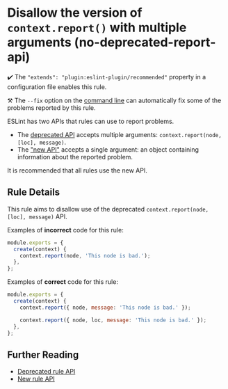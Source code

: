 # Disallow the version of `context.report()` with multiple arguments (no-deprecated-report-api)

✔️ The `"extends": "plugin:eslint-plugin/recommended"` property in a configuration file enables this rule.

⚒️ The `--fix` option on the [command line](https://eslint.org/docs/user-guide/command-line-interface#--fix) can automatically fix some of the problems reported by this rule.

ESLint has two APIs that rules can use to report problems.

* The [deprecated API](http://eslint.org/docs/developer-guide/working-with-rules-deprecated) accepts multiple arguments: `context.report(node, [loc], message)`.
* The ["new API"](http://eslint.org/docs/developer-guide/working-with-rules#contextreport) accepts a single argument: an object containing information about the reported problem.

It is recommended that all rules use the new API.

## Rule Details

This rule aims to disallow use of the deprecated `context.report(node, [loc], message)` API.

Examples of **incorrect** code for this rule:

```js
module.exports = {
  create(context) {
    context.report(node, 'This node is bad.');
  },
};
```

Examples of **correct** code for this rule:

```js
module.exports = {
  create(context) {
    context.report({ node, message: 'This node is bad.' });

    context.report({ node, loc, message: 'This node is bad.' });
  },
};
```

## Further Reading

* [Deprecated rule API](http://eslint.org/docs/developer-guide/working-with-rules-deprecated)
* [New rule API](http://eslint.org/docs/developer-guide/working-with-rules)
